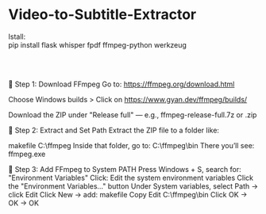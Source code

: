# Video-to-Subtitle-Extractor

Istall: 
<br/>
pip install flask whisper fpdf ffmpeg-python werkzeug

<br/><br/>

🔧 Step 1: Download FFmpeg
Go to: https://ffmpeg.org/download.html

Choose Windows builds > Click on https://www.gyan.dev/ffmpeg/builds/

Download the ZIP under "Release full" — e.g., ffmpeg-release-full.7z or .zip


🔧 Step 2: Extract and Set Path
Extract the ZIP file to a folder like:

makefile
C:\ffmpeg
Inside that folder, go to:
C:\ffmpeg\bin
There you’ll see:
ffmpeg.exe


🔧 Step 3: Add FFmpeg to System PATH
Press Windows + S, search for: "Environment Variables"
Click: Edit the system environment variables
Click the "Environment Variables…" button
Under System variables, select Path → click Edit
Click New → add:
makefile
Copy
Edit
C:\ffmpeg\bin
Click OK → OK → OK


